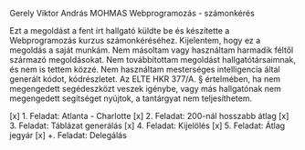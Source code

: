 Gerely Viktor András
MOHMAS
Webprogramozás - számonkérés

Ezt a megoldást a fent írt hallgató küldte be és készítette a Webprogramozás kurzus számonkéréséhez.
Kijelentem, hogy ez a megoldás a saját munkám. Nem másoltam vagy használtam harmadik féltől 
származó megoldásokat. Nem továbbítottam megoldást hallgatótársaimnak, és nem is tettem közzé. 
Nem használtam mesterséges intelligencia által generált kódot, kódrészletet.
Az ELTE HKR 377/A. § értelmében, ha nem megengedett segédeszközt veszek igénybe,
vagy más hallgatónak nem megengedett segítséget nyújtok, a tantárgyat nem teljesíthetem.

[x] 1. Feladat: Atlanta - Charlotte
[x] 2. Feladat: 200-nál hosszabb átlag
[x] 3. Feladat: Táblázat generálás
[x] 4. Feladat: Kijelölés
[x] 5. Feladat: Átlag jegyár
[x] +. Feladat: Delegálás